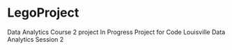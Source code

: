 # LegoProject
Data Analytics Course 2 project
In Progress Project for Code Louisville Data Analytics Session 2